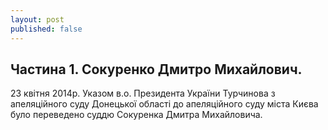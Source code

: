 ```yaml
---
layout: post
published: false
---
```

## Частина 1. Сокуренко Дмитро Михайлович.

23 квітня 2014р. Указом в.о. Президента України Турчинова з апеляційного суду Донецької області до апеляційного суду міста Києва було переведено суддю Сокуренка Дмитра Михайловича.
